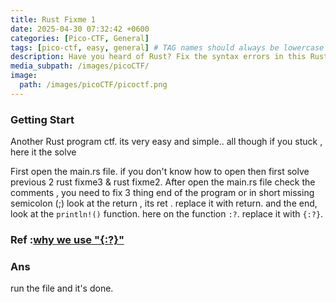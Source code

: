 ```yaml
---
title: Rust Fixme 1
date: 2025-04-30 07:32:42 +0600
categories: [Pico-CTF, General]
tags: [pico-ctf, easy, general] # TAG names should always be lowercase
description: Have you heard of Rust? Fix the syntax errors in this Rust file to print the flag!
media_subpath: /images/picoCTF/
image:
  path: /images/picoCTF/picoctf.png 
---
```


### Getting Start

Another Rust program ctf. its very easy and simple.. all though if you stuck , here it the solve

First open the main.rs file. if you don't know how to open then first solve previous 2 rust fixme3 & rust fixme2.
After open the main.rs file check the comments , you need to fix 3 thing
end of the program or in  short missing semicolon (;)
look at the return , its ret . replace it with return.
and the end, look at the ``println!()`` function. here on the function ``:?``. replace it with ``{:?}``.

### Ref :[why we use "{:?}"](https://doc.rust-lang.org/book/ch04-02-references-and-borrowing.html#:~:text=Note%20that%20a,%22%7Br3%7D%22%29%3B)

### Ans

run the file and it's done.
